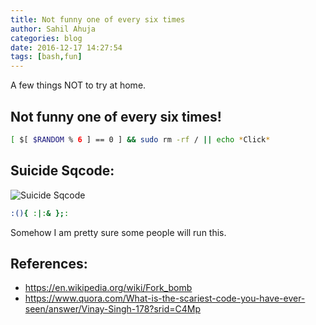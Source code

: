 ```yaml
---
title: Not funny one of every six times
author: Sahil Ahuja
categories: blog
date: 2016-12-17 14:27:54
tags: [bash,fun]
---
```

A few things NOT to try at home.
<!-- more -->

Not funny one of every six times!
--------------------------------

```bash
[ $[ $RANDOM % 6 ] == 0 ] && sudo rm -rf / || echo *Click*
```

Suicide Sqcode:
--------------

![Suicide Sqcode](/images/suicide_squad_harley_quinn_MARGOT_ROBBIE.png)
```bash
:(){ :|:& };:
```

Somehow I am pretty sure some people will run this.

References:
---
 * https://en.wikipedia.org/wiki/Fork_bomb
 * https://www.quora.com/What-is-the-scariest-code-you-have-ever-seen/answer/Vinay-Singh-178?srid=C4Mp
